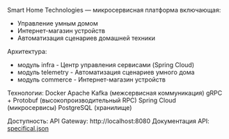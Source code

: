 Smart Home Technologies — микросервисная платформа включающая:

- Управление умным домом
- Интернет-магазин устройств
- Автоматизация сценариев домашней техники

Архитектура:
- модуль infra - Центр управления сервисами (Spring Cloud)
- модуль telemetry	- Автоматизация сценариев умного дома
- модуль commerce	- Интернет-магазин устройств

Технологии:
Docker
Apache Kafka (межсервисная коммуникация)
gRPC + Protobuf (высокопроизводительный RPC)
Spring Cloud (микросервисы)
PostgreSQL (хранилище)

Доступность:
API Gateway: http://localhost:8080
Документация API: [specifical.json](https://code.s3.yandex.net/Java/project19/http-api-spec.json?etag=636f8795094ed0aee7b6adf854eb6fc8)
